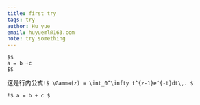 ```yaml
---
title: first try
tags: try
author: Hu yue
email: huyueml@163.com
note: try something
---
```






```mathjax!
$$
a = b +c
$$
```
这是行内公式`!$ \Gamma(z) = \int_0^\infty t^{z-1}e^{-t}dt\,. $`

`!$ a = b + c $`


